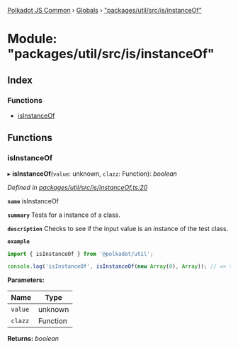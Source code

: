 [Polkadot JS Common](../README.md) › [Globals](../globals.md) › ["packages/util/src/is/instanceOf"](_packages_util_src_is_instanceof_.md)

# Module: "packages/util/src/is/instanceOf"

## Index

### Functions

* [isInstanceOf](_packages_util_src_is_instanceof_.md#isinstanceof)

## Functions

###  isInstanceOf

▸ **isInstanceOf**(`value`: unknown, `clazz`: Function): *boolean*

*Defined in [packages/util/src/is/instanceOf.ts:20](https://github.com/polkadot-js/common/blob/437314e5/packages/util/src/is/instanceOf.ts#L20)*

**`name`** isInstanceOf

**`summary`** Tests for a instance of a class.

**`description`** 
Checks to see if the input value is an instance of the test class.

**`example`** 
<BR>

```javascript
import { isInstanceOf } from '@polkadot/util';

console.log('isInstanceOf', isInstanceOf(new Array(0), Array)); // => true
```

**Parameters:**

Name | Type |
------ | ------ |
`value` | unknown |
`clazz` | Function |

**Returns:** *boolean*
